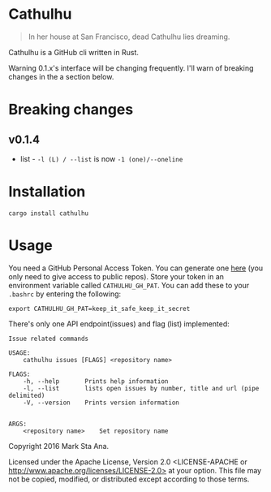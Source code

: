 # Cathulhu

> In her house at San Francisco, dead Cathulhu lies dreaming.

Cathulhu is a GitHub cli written in Rust.

Warning 0.1.x's interface will be changing frequently. I'll warn of breaking changes in the a section below.

# Breaking changes

## v0.1.4

- list - `-l (L) / --list` is now `-1 (one)/--oneline`

# Installation

```
cargo install cathulhu
```

# Usage

You need a GitHub Personal Access Token. You can generate one [here][1] (you
only need to give access to public repos). Store your token in an environment
variable called `CATHULHU_GH_PAT`. You can add these to your `.bashrc` by
entering the following:


`export CATHULHU_GH_PAT=keep_it_safe_keep_it_secret`

There's only one API endpoint(issues) and flag (list) implemented:

```
Issue related commands

USAGE:
    cathulhu issues [FLAGS] <repository name>

FLAGS:
    -h, --help       Prints help information
    -l, --list       lists open issues by number, title and url (pipe delimited)
    -V, --version    Prints version information


ARGS:
    <repository name>    Set repository name
```

Copyright 2016 Mark Sta Ana.

Licensed under the Apache License, Version 2.0 <LICENSE-APACHE or
http://www.apache.org/licenses/LICENSE-2.0> at your option. This file may not
be copied, modified, or distributed except according to those terms.

[1]:https://github.com/settings/tokens
